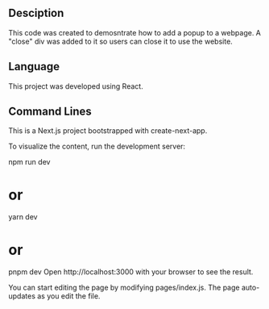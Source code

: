 ## Desciption
This code was created to demosntrate how to add a popup to a webpage. A "close" div was added to it so users can close it to use the website.

## Language
This project was developed using React.

## Command Lines
This is a Next.js project bootstrapped with create-next-app.

To visualize the content, run the development server:

npm run dev
# or
yarn dev
# or
pnpm dev
Open http://localhost:3000 with your browser to see the result.

You can start editing the page by modifying pages/index.js. The page auto-updates as you edit the file.